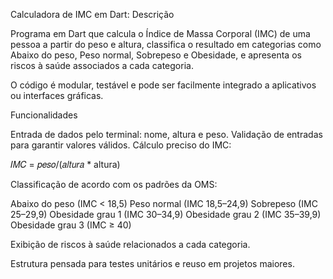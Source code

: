 Calculadora de IMC em Dart:
Descrição

Programa em Dart que calcula o Índice de Massa Corporal (IMC) de uma pessoa a partir do peso e altura, classifica o resultado em categorias como Abaixo do peso, Peso normal, Sobrepeso e Obesidade, e apresenta os riscos à saúde associados a cada categoria.

O código é modular, testável e pode ser facilmente integrado a aplicativos ou interfaces gráficas.

Funcionalidades

Entrada de dados pelo terminal: nome, altura e peso.
Validação de entradas para garantir valores válidos.
Cálculo preciso do IMC:

𝐼𝑀𝐶 = 𝑝𝑒𝑠𝑜/(𝑎𝑙𝑡𝑢𝑟𝑎 * altura) 


Classificação de acordo com os padrões da OMS:

Abaixo do peso (IMC < 18,5)
Peso normal (IMC 18,5–24,9)
Sobrepeso (IMC 25–29,9)
Obesidade grau 1 (IMC 30–34,9)
Obesidade grau 2 (IMC 35–39,9)
Obesidade grau 3 (IMC ≥ 40)

Exibição de riscos à saúde relacionados a cada categoria.

Estrutura pensada para testes unitários e reuso em projetos maiores.